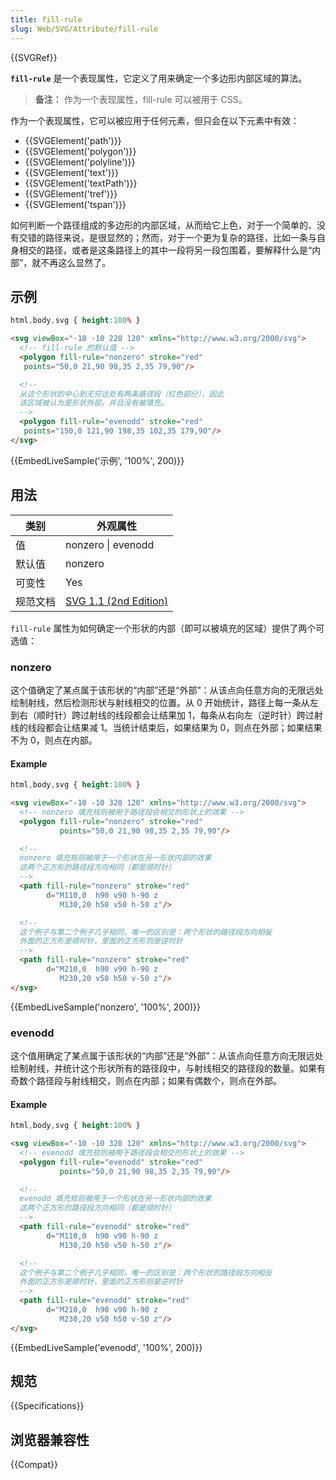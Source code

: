 ```yaml
---
title: fill-rule
slug: Web/SVG/Attribute/fill-rule
---
```


{{SVGRef}}

**`fill-rule`** 是一个表现属性，它定义了用来确定一个多边形内部区域的算法。

> **备注：** 作为一个表现属性，fill-rule 可以被用于 CSS。

作为一个表现属性，它可以被应用于任何元素，但只会在以下元素中有效：

- {{SVGElement('path')}}
- {{SVGElement('polygon')}}
- {{SVGElement('polyline')}}
- {{SVGElement('text')}}
- {{SVGElement('textPath')}}
- {{SVGElement('tref')}}
- {{SVGElement('tspan')}}

如何判断一个路径组成的多边形的内部区域，从而给它上色，对于一个简单的、没有交错的路径来说，是很显然的；然而，对于一个更为复杂的路径，比如一条与自身相交的路径，或者是这条路径上的其中一段将另一段包围着，要解释什么是“内部”，就不再这么显然了。

## 示例

```css hidden
html,body,svg { height:100% }
```

```html
<svg viewBox="-10 -10 220 120" xmlns="http://www.w3.org/2000/svg">
  <!-- fill-rule 的默认值 -->
  <polygon fill-rule="nonzero" stroke="red"
   points="50,0 21,90 98,35 2,35 79,90"/>

  <!--
  从这个形状的中心到无穷远处有两条路径段（红色部分），因此
  该区域被认为是形状外部，并且没有被填充。
  -->
  <polygon fill-rule="evenodd" stroke="red"
   points="150,0 121,90 198,35 102,35 179,90"/>
</svg>
```

{{EmbedLiveSample('示例', '100%', 200)}}

## 用法

| 类别     | 外观属性                                                                         |
| -------- | -------------------------------------------------------------------------------- |
| 值       | nonzero \| evenodd                                                               |
| 默认值   | nonzero                                                                          |
| 可变性   | Yes                                                                              |
| 规范文档 | [SVG 1.1 (2nd Edition)](http://www.w3.org/TR/SVG/painting.html#FillRuleProperty) |

`fill-rule` 属性为如何确定一个形状的内部（即可以被填充的区域）提供了两个可选值：

### nonzero

这个值确定了某点属于该形状的“内部”还是“外部”：从该点向任意方向的无限远处绘制射线，然后检测形状与射线相交的位置。从 0 开始统计，路径上每一条从左到右（顺时针）跨过射线的线段都会让结果加 1，每条从右向左（逆时针）跨过射线的线段都会让结果减 1。当统计结束后，如果结果为 0，则点在外部；如果结果不为 0，则点在内部。

#### Example

```css hidden
html,body,svg { height:100% }
```

```html
<svg viewBox="-10 -10 320 120" xmlns="http://www.w3.org/2000/svg">
  <!-- nonzero 填充规则被用于路径段会相交的形状上的效果 -->
  <polygon fill-rule="nonzero" stroke="red"
           points="50,0 21,90 98,35 2,35 79,90"/>

  <!--
  nonzero 填充规则被用于一个形状在另一形状内部的效果
  这两个正方形的路径段方向相同（都是顺时针）
  -->
  <path fill-rule="nonzero" stroke="red"
        d="M110,0  h90 v90 h-90 z
           M130,20 h50 v50 h-50 z"/>

  <!--
  这个例子与第二个例子几乎相同，唯一的区别是：两个形状的路径段方向相反
  外面的正方形是顺时针，里面的正方形则是逆时针
  -->
  <path fill-rule="nonzero" stroke="red"
        d="M210,0  h90 v90 h-90 z
           M230,20 v50 h50 v-50 z"/>
</svg>
```

{{EmbedLiveSample('nonzero', '100%', 200)}}

### evenodd

这个值用确定了某点属于该形状的“内部”还是“外部”：从该点向任意方向无限远处绘制射线，并统计这个形状所有的路径段中，与射线相交的路径段的数量。如果有奇数个路径段与射线相交，则点在内部；如果有偶数个，则点在外部。

#### Example

```css hidden
html,body,svg { height:100% }
```

```html
<svg viewBox="-10 -10 320 120" xmlns="http://www.w3.org/2000/svg">
  <!-- evenodd 填充规则被用于路径段会相交的形状上的效果 -->
  <polygon fill-rule="evenodd" stroke="red"
           points="50,0 21,90 98,35 2,35 79,90"/>

  <!--
  evenodd 填充规则被用于一个形状在另一形状内部的效果
  这两个正方形的路径段方向相同（都是顺时针）
  -->
  <path fill-rule="evenodd" stroke="red"
        d="M110,0  h90 v90 h-90 z
           M130,20 h50 v50 h-50 z"/>

  <!--
  这个例子与第二个例子几乎相同，唯一的区别是：两个形状的路径段方向相反
  外面的正方形是顺时针，里面的正方形则是逆时针
  -->
  <path fill-rule="evenodd" stroke="red"
        d="M210,0  h90 v90 h-90 z
           M230,20 v50 h50 v-50 z"/>
</svg>
```

{{EmbedLiveSample('evenodd', '100%', 200)}}

## 规范

{{Specifications}}

## 浏览器兼容性

{{Compat}}

